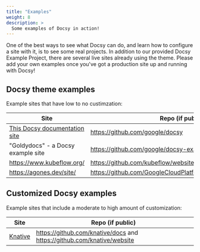 ```yaml
---
title: "Examples"
weight: 8
description: >
  Some examples of Docsy in action!
---
```


One of the best ways to see what Docsy can do, and learn how to configure a site with it, is to see some real projects. In addition to our provided Docsy Example Project, there are several live sites already using the theme. Please add your own examples once you've got a production site up and running with Docsy!

## Docsy theme examples

Example sites that have low to no custimzation:

| Site  | Repo (if public)  |
|---|---|
| [This Docsy documentation site](/docs) | https://github.com/google/docsy |
| "Goldydocs" - a Docsy example site | https://github.com/google/docsy-example  |
| https://www.kubeflow.org/  | https://github.com/kubeflow/website  |
| https://agones.dev/site/ | https://github.com/GoogleCloudPlatform/agones/tree/master/site |

## Customized Docsy examples

Example sites that include a moderate to high amount of customization:

| Site  | Repo (if public)  |
|---|---|
| [Knative](https://knative.io) | https://github.com/knative/docs and https://github.com/knative/website |
